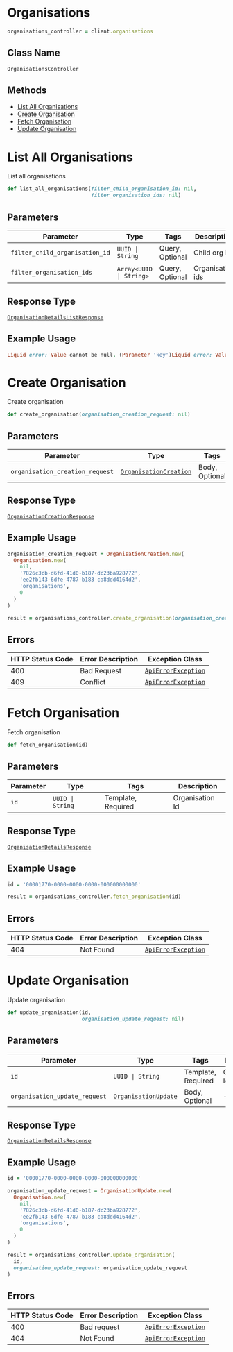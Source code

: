 # Organisations

```ruby
organisations_controller = client.organisations
```

## Class Name

`OrganisationsController`

## Methods

* [List All Organisations](../../doc/controllers/organisations.md#list-all-organisations)
* [Create Organisation](../../doc/controllers/organisations.md#create-organisation)
* [Fetch Organisation](../../doc/controllers/organisations.md#fetch-organisation)
* [Update Organisation](../../doc/controllers/organisations.md#update-organisation)


# List All Organisations

List all organisations

```ruby
def list_all_organisations(filter_child_organisation_id: nil,
                           filter_organisation_ids: nil)
```

## Parameters

| Parameter | Type | Tags | Description |
|  --- | --- | --- | --- |
| `filter_child_organisation_id` | `UUID \| String` | Query, Optional | Child org id |
| `filter_organisation_ids` | `Array<UUID \| String>` | Query, Optional | Organisation ids |

## Response Type

[`OrganisationDetailsListResponse`](../../doc/models/organisation-details-list-response.md)

## Example Usage

```ruby
Liquid error: Value cannot be null. (Parameter 'key')Liquid error: Value cannot be null. (Parameter 'key')Liquid error: Value cannot be null. (Parameter 'key')Liquid error: Value cannot be null. (Parameter 'key')result = organisations_controller.list_all_organisations
```


# Create Organisation

Create organisation

```ruby
def create_organisation(organisation_creation_request: nil)
```

## Parameters

| Parameter | Type | Tags | Description |
|  --- | --- | --- | --- |
| `organisation_creation_request` | [`OrganisationCreation`](../../doc/models/organisation-creation.md) | Body, Optional | - |

## Response Type

[`OrganisationCreationResponse`](../../doc/models/organisation-creation-response.md)

## Example Usage

```ruby
organisation_creation_request = OrganisationCreation.new(
  Organisation.new(
    nil,
    '7826c3cb-d6fd-41d0-b187-dc23ba928772',
    'ee2fb143-6dfe-4787-b183-ca8ddd4164d2',
    'organisations',
    0
  )
)

result = organisations_controller.create_organisation(organisation_creation_request: organisation_creation_request)
```

## Errors

| HTTP Status Code | Error Description | Exception Class |
|  --- | --- | --- |
| 400 | Bad Request | [`ApiErrorException`](../../doc/models/api-error-exception.md) |
| 409 | Conflict | [`ApiErrorException`](../../doc/models/api-error-exception.md) |


# Fetch Organisation

Fetch organisation

```ruby
def fetch_organisation(id)
```

## Parameters

| Parameter | Type | Tags | Description |
|  --- | --- | --- | --- |
| `id` | `UUID \| String` | Template, Required | Organisation Id |

## Response Type

[`OrganisationDetailsResponse`](../../doc/models/organisation-details-response.md)

## Example Usage

```ruby
id = '00001770-0000-0000-0000-000000000000'

result = organisations_controller.fetch_organisation(id)
```

## Errors

| HTTP Status Code | Error Description | Exception Class |
|  --- | --- | --- |
| 404 | Not Found | [`ApiErrorException`](../../doc/models/api-error-exception.md) |


# Update Organisation

Update organisation

```ruby
def update_organisation(id,
                        organisation_update_request: nil)
```

## Parameters

| Parameter | Type | Tags | Description |
|  --- | --- | --- | --- |
| `id` | `UUID \| String` | Template, Required | Organisation Id |
| `organisation_update_request` | [`OrganisationUpdate`](../../doc/models/organisation-update.md) | Body, Optional | - |

## Response Type

[`OrganisationDetailsResponse`](../../doc/models/organisation-details-response.md)

## Example Usage

```ruby
id = '00001770-0000-0000-0000-000000000000'

organisation_update_request = OrganisationUpdate.new(
  Organisation.new(
    nil,
    '7826c3cb-d6fd-41d0-b187-dc23ba928772',
    'ee2fb143-6dfe-4787-b183-ca8ddd4164d2',
    'organisations',
    0
  )
)

result = organisations_controller.update_organisation(
  id,
  organisation_update_request: organisation_update_request
)
```

## Errors

| HTTP Status Code | Error Description | Exception Class |
|  --- | --- | --- |
| 400 | Bad request | [`ApiErrorException`](../../doc/models/api-error-exception.md) |
| 404 | Not Found | [`ApiErrorException`](../../doc/models/api-error-exception.md) |

